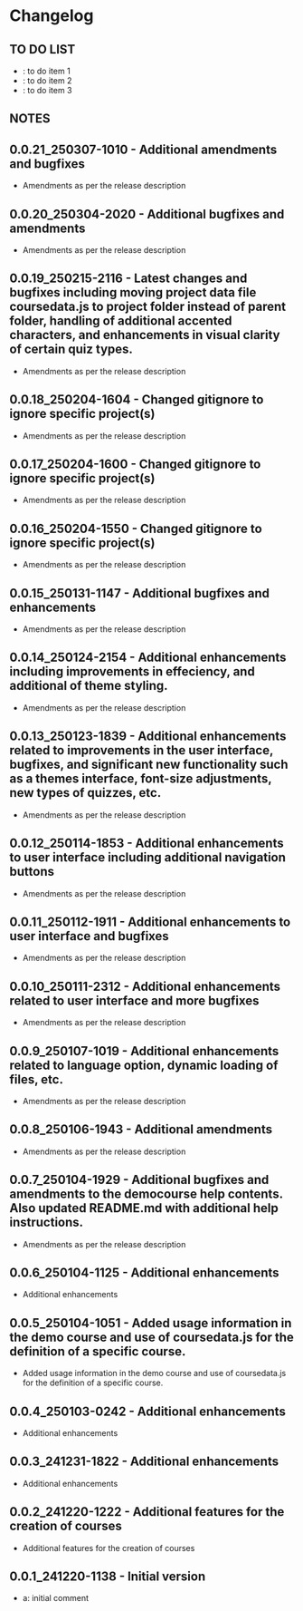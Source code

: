# Changelog

## TO DO LIST
- : to do item 1
- : to do item 2
- : to do item 3

## NOTES

## 0.0.21_250307-1010 - Additional amendments and bugfixes
-  Amendments as per the release description

## 0.0.20_250304-2020 - Additional bugfixes and amendments
-  Amendments as per the release description

## 0.0.19_250215-2116 - Latest changes and bugfixes including moving project data file coursedata.js to project folder instead of parent folder, handling of additional accented characters, and enhancements in visual clarity of certain quiz types.
-  Amendments as per the release description

## 0.0.18_250204-1604 - Changed gitignore to ignore specific project(s)
-  Amendments as per the release description

## 0.0.17_250204-1600 - Changed gitignore to ignore specific project(s)
-  Amendments as per the release description

## 0.0.16_250204-1550 - Changed gitignore to ignore specific project(s)
-  Amendments as per the release description

## 0.0.15_250131-1147 - Additional bugfixes and enhancements
-  Amendments as per the release description

## 0.0.14_250124-2154 - Additional enhancements including improvements in effeciency, and additional of theme styling.
-  Amendments as per the release description

## 0.0.13_250123-1839 - Additional enhancements related to improvements in the user interface, bugfixes, and significant new functionality such as a themes interface, font-size adjustments, new types of quizzes, etc.
-  Amendments as per the release description

## 0.0.12_250114-1853 - Additional enhancements to user interface including additional navigation buttons
-  Amendments as per the release description

## 0.0.11_250112-1911 - Additional enhancements to user interface and bugfixes
-  Amendments as per the release description

## 0.0.10_250111-2312 - Additional enhancements related to user interface and more bugfixes
-  Amendments as per the release description

## 0.0.9_250107-1019 - Additional enhancements related to language option, dynamic loading of files, etc.
-  Amendments as per the release description

## 0.0.8_250106-1943 - Additional amendments
-  Amendments as per the release description

## 0.0.7_250104-1929 - Additional bugfixes and amendments to the democourse help contents. Also updated README.md with additional help instructions.
-  Amendments as per the release description

## 0.0.6_250104-1125 - Additional enhancements
-  Additional enhancements

## 0.0.5_250104-1051 - Added usage information in the demo course and use of coursedata.js for the definition of a specific course.
-  Added usage information in the demo course and use of coursedata.js for the definition of a specific course.

## 0.0.4_250103-0242 - Additional enhancements
-  Additional enhancements

## 0.0.3_241231-1822 - Additional enhancements
-  Additional enhancements

## 0.0.2_241220-1222 - Additional features for the creation of courses
-  Additional features for the creation of courses

## 0.0.1_241220-1138 - Initial version
- a: initial comment
